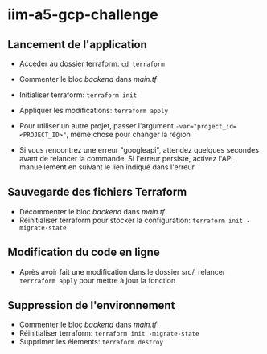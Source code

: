 # iim-a5-gcp-challenge

## Lancement de l'application

- Accéder au dossier terraform: ```cd terraform```
- Commenter le bloc *backend* dans *main.tf*
- Initialiser terraform: ```terraform init```
- Appliquer les modifications: ```terraform apply```
- Pour utiliser un autre projet, passer l'argument ```-var="project_id=<PROJECT_ID>"```, même chose pour changer la région

- Si vous rencontrez une erreur "googleapi", attendez quelques secondes avant de relancer la commande. Si l'erreur persiste, activez l'API manuellement en suivant le lien indiqué dans l'erreur

## Sauvegarde des fichiers Terraform

- Décommenter le bloc *backend* dans *main.tf*
- Réinitialiser terraform pour stocker la configuration: ```terraform init -migrate-state```

## Modification du code en ligne

- Après avoir fait une modification dans le dossier src/, relancer ```terrraform apply``` pour mettre à jour la fonction

## Suppression de l'environnement

- Commenter le bloc *backend* dans *main.tf*
- Réinitialiser terraform: ```terraform init -migrate-state```
- Supprimer les éléments: ```terraform destroy```